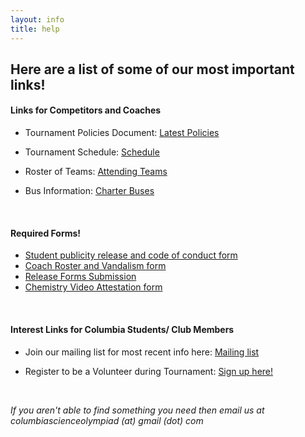 ```yaml
---
layout: info
title: help
---
```


## Here are a list of some of our most important links!

#### Links for Competitors and Coaches

-   Tournament Policies Document: [Latest Policies]()

-   Tournament Schedule: [Schedule]()

-   Roster of Teams: [Attending Teams]()

-   Bus Information: [Charter Buses](https://www.nyc.gov/html/dot/html/ferrybus/charterbus.shtml)

&nbsp;

#### Required Forms!

-   [Student publicity release and code of conduct form]()
-   [Coach Roster and Vandalism form]()
-   [Release Forms Submission]()
-   [Chemistry Video Attestation form]()

&nbsp;

#### Interest Links for Columbia Students/ Club Members

-   Join our mailing list for most recent info here: [Mailing list](https://docs.google.com/forms/d/e/1FAIpQLSdyCSZsPDcS0zlmQHL00FIyM8HDTh3BAEZG9cYMEX2wce9pUQ/viewform)

-   Register to be a Volunteer during Tournament: [Sign up here!]()

&nbsp;

_If you aren't able to find something you need then email us at columbiascienceolympiad (at) gmail (dot) com_
